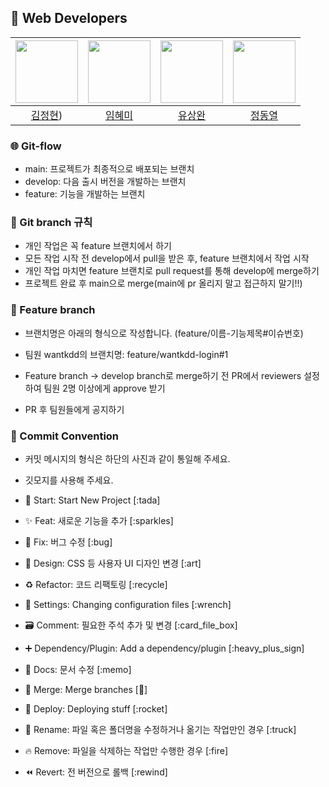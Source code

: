 ## 👥 Web Developers

| <img src="https://avatars.githubusercontent.com/u/158552165" width=100> | <img src="https://avatars.githubusercontent.com/u/160628390?s=96&v=4" width=100> | <img src="https://avatars.githubusercontent.com/u/163666284?s=96&v=4" width=100> |<img src="https://avatars.githubusercontent.com/u/202471958?s=96&v=4" width=100> |
| :---: | :---: | :---: | :---: |
| [김정현](https://github.com/hyeeon)) | [임혜미](https://github.com/wendy0802) | [유상완](https://github.com/wantkdd) | [정동열](https://github.com/dongyeol02) |


### 🌐 Git-flow

- main: 프로젝트가 최종적으로 배포되는 브랜치
- develop: 다음 출시 버전을 개발하는 브랜치
- feature: 기능을 개발하는 브랜치

### 📌 Git branch 규칙

- 개인 작업은 꼭 feature 브랜치에서 하기
- 모든 작업 시작 전 develop에서 pull을 받은 후, feature 브랜치에서 작업 시작
- 개인 작업 마치면 feature 브랜치로 pull request를 통해 develop에 merge하기
- 프로젝트 완료 후 main으로 merge(main에 pr 올리지 말고 접근하지 말기!!)

### 📝 Feature branch

- 브랜치명은 아래의 형식으로 작성합니다. (feature/이름-기능제목#이슈번호)

- 팀원 wantkdd의 브랜치명: feature/wantkdd-login#1
- Feature branch -> develop branch로 merge하기 전 PR에서 reviewers 설정하여 팀원 2명 이상에게 approve 받기

- PR 후 팀원들에게 공지하기

### 🎯 Commit Convention

- 커밋 메시지의 형식은 하단의 사진과 같이 통일해 주세요.

- 깃모지를 사용해 주세요.

- 🎉 Start: Start New Project [:tada]
- ✨ Feat: 새로운 기능을 추가 [:sparkles]
- 🐛 Fix: 버그 수정 [:bug]
- 🎨 Design: CSS 등 사용자 UI 디자인 변경 [:art]
- ♻️ Refactor: 코드 리팩토링 [:recycle]
- 🔧 Settings: Changing configuration files [:wrench]
- 🗃️ Comment: 필요한 주석 추가 및 변경 [:card_file_box]
- ➕ Dependency/Plugin: Add a dependency/plugin [:heavy_plus_sign]
- 📝 Docs: 문서 수정 [:memo]
- 🔀 Merge: Merge branches [:twisted_rightwards_arrows:]
- 🚀 Deploy: Deploying stuff [:rocket]
- 🚚 Rename: 파일 혹은 폴더명을 수정하거나 옮기는 작업만인 경우 [:truck]
- 🔥 Remove: 파일을 삭제하는 작업만 수행한 경우 [:fire]
- ⏪️ Revert: 전 버전으로 롤백 [:rewind]

